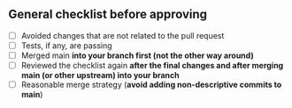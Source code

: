 ## General checklist before approving
- [ ] Avoided changes that are not related to the pull request
- [ ] Tests, if any, are passing
- [ ] Merged main **into your branch first (not the other way around)**
- [ ] Reviewed the checklist again **after the final changes and after merging main (or other upstream) into your branch**
- [ ] Reasonable merge strategy (**avoid adding non-descriptive commits to main**)
